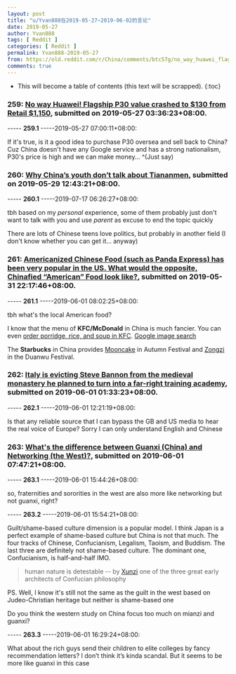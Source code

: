 ```yaml
---
layout: post
title: "u/Yvan888在2019-05-27~2019-06-02的言论"
date: 2019-05-27
author: Yvan888
tags: [ Reddit ]
categories: [ Reddit ]
permalink: Yvan888-2019-05-27
from: https://old.reddit.com/r/China/comments/btc57g/no_way_huawei_flagship_p30_value_crashed_to_130/
comments: true
---
```


* This will become a table of contents (this text will be scrapped).
{:toc}

### 259: [No way Huawei! Flagship P30 value crashed to $130 from Retail $1,150](https://old.reddit.com/r/China/comments/btc57g/no_way_huawei_flagship_p30_value_crashed_to_130/), submitted on 2019-05-27 03:36:23+08:00.

----- __259.1__ -----2019-05-27 07:00:11+08:00:

If it's true, is it a good idea to purchase P30 oversea and sell back to China? Cuz China doesn't have any Google service and has a strong nationalism, P30's price is high and we can make money... ^(Just say)

### 260: [Why China’s youth don’t talk about Tiananmen](https://old.reddit.com/r/China/comments/buad9x/why_chinas_youth_dont_talk_about_tiananmen/), submitted on 2019-05-29 12:43:21+08:00.

----- __260.1__ -----2019-07-17 06:26:27+08:00:

tbh based on my *personal* experience, some of them probably just don't want to talk with you and use *parent* as excuse to end the topic quickly 

There are lots of Chinese teens love politics, but probably in another field (I don't know whether you can get it... anyway)

### 261: [Americanized Chinese Food (such as Panda Express) has been very popular in the US. What would the opposite, Chinafied “American” Food look like?](https://old.reddit.com/r/AskReddit/comments/bv82q2/americanized_chinese_food_such_as_panda_express/), submitted on 2019-05-31 22:17:46+08:00.

----- __261.1__ -----2019-06-01 08:02:25+08:00:

tbh what's the local American food?

I know that the menu of **KFC/McDonald** in China is much fancier. You can even [order porridge, rice, and soup in KFC](https://www.huffpost.com/entry/kfc-china-smiling-meatball_n_2066803).  [Google image search](https://www.google.com/search?q=kfc+china+menu&newwindow=1&source=lnms&tbm=isch&sa=X&ved=0ahUKEwi4mOPf_MbiAhVOOq0KHTh7BtYQ_AUIECgB&biw=1182&bih=1204)

The **Starbucks** in China provides [Mooncake](http://www.fitacrosscultures.com/deep-dive-into-local-culture/) in Autumn Festival and [Zongzi](https://www.thrillist.com/drink/nation/international-summer-starbucks-menus-offers-dragon-dumplings-banana-frappuccinos) in the Duanwu Festival.

### 262: [Italy is evicting Steve Bannon from the medieval monastery he planned to turn into a far-right training academy](https://old.reddit.com/r/europe/comments/bvagoo/italy_is_evicting_steve_bannon_from_the_medieval/), submitted on 2019-06-01 01:33:23+08:00.

----- __262.1__ -----2019-06-01 12:21:19+08:00:

Is that any reliable source that I can bypass the GB and US media to hear the real voice of Europe? Sorry I can only understand English and Chinese

### 263: [What's the difference between Guanxi (China) and Networking (the West)?](https://old.reddit.com/r/China/comments/bvel52/whats_the_difference_between_guanxi_china_and/), submitted on 2019-06-01 07:47:21+08:00.

----- __263.1__ -----2019-06-01 15:44:26+08:00:

so, fraternities and sororities in the west are also more like networking but not guanxi, right?

----- __263.2__ -----2019-06-01 15:54:21+08:00:

Guilt/shame-based culture dimension is a popular model. I think Japan is a perfect example of shame-based culture but China is not that much. The four tracks of Chinese, Confucianism, Legalism, Taoism, and Buddism. The last three are definitely not shame-based culture. The dominant one, Confucianism, is half-and-half IMO.

> human nature is detestable -- by [Xunzi](https://www.wikiwand.com/en/Xunzi_(book)) one of the three great early architects of Confucian philosophy

PS. Well, I know it's still not the same as the guilt in the west based on Judeo-Christian heritage but neither is shame-based one

Do you think the western study on China focus too much on mianzi and guanxi?

----- __263.3__ -----2019-06-01 16:29:24+08:00:

What about the rich guys send their children to elite colleges by fancy recommendation letters? I don’t think it’s kinda scandal. But it seems to be more like guanxi in this case

